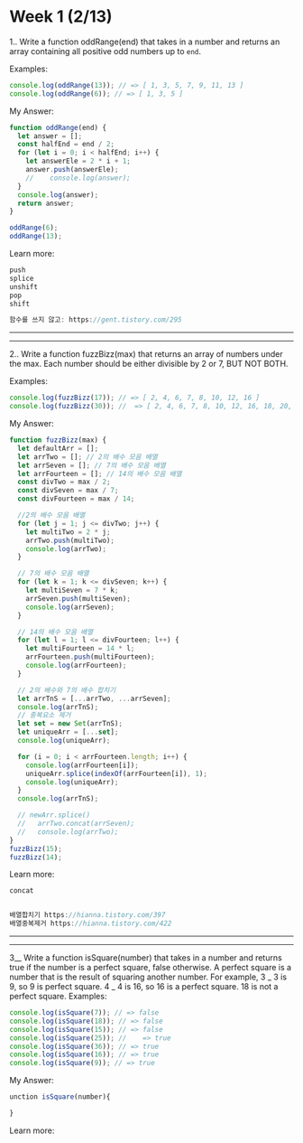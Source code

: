 # Week 1 (2/13)

1.. Write a function oddRange(end) that takes in a number and returns an array containing all positive odd numbers up to `end`.

Examples:

```js
console.log(oddRange(13)); // => [ 1, 3, 5, 7, 9, 11, 13 ]
console.log(oddRange(6)); // => [ 1, 3, 5 ]
```

My Answer:

```js
function oddRange(end) {
  let answer = [];
  const halfEnd = end / 2;
  for (let i = 0; i < halfEnd; i++) {
    let answerEle = 2 * i + 1;
    answer.push(answerEle);
    //    console.log(answer);
  }
  console.log(answer);
  return answer;
}

oddRange(6);
oddRange(13);
```

Learn more:

```js
push
splice
unshift
pop
shift

함수를 쓰지 않고: https://gent.tistory.com/295
```

---

---

2.. Write a function fuzzBizz(max) that returns an array of numbers under the max. Each number should be either divisible by 2 or 7, BUT NOT BOTH.

Examples:

```js
console.log(fuzzBizz(17)); // => [ 2, 4, 6, 7, 8, 10, 12, 16 ]
console.log(fuzzBizz(30)); //  => [ 2, 4, 6, 7, 8, 10, 12, 16, 18, 20, 21, 22, 24, 26 ]
```

My Answer:

```js
function fuzzBizz(max) {
  let defaultArr = [];
  let arrTwo = []; // 2의 배수 모음 배열
  let arrSeven = []; // 7의 배수 모음 배열
  let arrFourteen = []; // 14의 배수 모음 배열
  const divTwo = max / 2;
  const divSeven = max / 7;
  const divFourteen = max / 14;

  //2의 배수 모음 배열
  for (let j = 1; j <= divTwo; j++) {
    let multiTwo = 2 * j;
    arrTwo.push(multiTwo);
    console.log(arrTwo);
  }

  // 7의 배수 모음 배열
  for (let k = 1; k <= divSeven; k++) {
    let multiSeven = 7 * k;
    arrSeven.push(multiSeven);
    console.log(arrSeven);
  }

  // 14의 배수 모음 배열
  for (let l = 1; l <= divFourteen; l++) {
    let multiFourteen = 14 * l;
    arrFourteen.push(multiFourteen);
    console.log(arrFourteen);
  }

  // 2의 배수와 7의 배수 합치기
  let arrTnS = [...arrTwo, ...arrSeven];
  console.log(arrTnS);
  // 중복요소 제거
  let set = new Set(arrTnS);
  let uniqueArr = [...set];
  console.log(uniqueArr);

  for (i = 0; i < arrFourteen.length; i++) {
    console.log(arrFourteen[i]);
    uniqueArr.splice(indexOf(arrFourteen[i]), 1);
    console.log(uniqueArr);
  }
  console.log(arrTnS);

  // newArr.splice()
  //   arrTwo.concat(arrSeven);
  //   console.log(arrTwo);
}
fuzzBizz(15);
fuzzBizz(14);
```

Learn more:

```js
concat


배열합치기 https://hianna.tistory.com/397
배열중복제거 https://hianna.tistory.com/422

```

---

---

3\_\_ Write a function isSquare(number) that takes in a number and returns true if the
number is a perfect square, false otherwise. A perfect square is a number that is
the result of squaring another number. For example, 3 _ 3 is 9, so 9 is perfect
square. 4 _ 4 is 16, so 16 is a perfect square. 18 is not a perfect square.
Examples:

```js
console.log(isSquare(7)); // => false
console.log(isSquare(18)); // => false
console.log(isSquare(15)); // => false
console.log(isSquare(25)); //    => true
console.log(isSquare(36)); // => true
console.log(isSquare(16)); // => true
console.log(isSquare(9)); // => true
```

My Answer:

```js
unction isSquare(number){

}
```

Learn more:

```js

```

